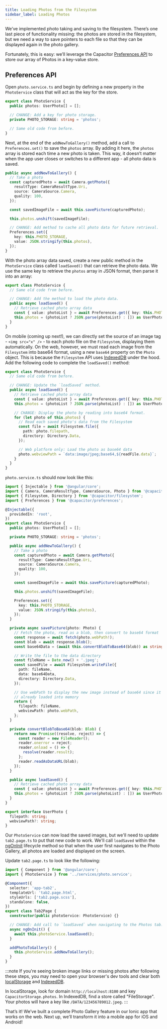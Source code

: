```yaml
---
title: Loading Photos from the Filesystem
sidebar_label: Loading Photos
---
```


<head>
  <title>Loading Photos from the Filesystem with Angular | Ionic Capacitor Camera</title>
  <meta
    name="description"
    content="We’ve implemented photo taking and saving to the filesystem, now learn how Ionic leverages Capacitor Preferences API for loading our photos in a key-value store."
  />
</head>

We’ve implemented photo taking and saving to the filesystem. There’s one last piece of functionality missing: the photos are stored in the filesystem, but we need a way to save pointers to each file so that they can be displayed again in the photo gallery.

Fortunately, this is easy: we’ll leverage the Capacitor [Preferences API](../../native/preferences.md) to store our array of Photos in a key-value store.

## Preferences API

Open `photo.service.ts` and begin by defining a new property in the `PhotoService` class that will act as the key for the store.

```ts
export class PhotoService {
  public photos: UserPhoto[] = [];

  // CHANGE: Add a key for photo storage.
  private PHOTO_STORAGE: string = 'photos';

  // Same old code from before.
}
```

Next, at the end of the `addNewToGallery()` method, add a call to `Preferences.set()` to save the `photos` array. By adding it here, the `photos` array is stored each time a new photo is taken. This way, it doesn’t matter when the app user closes or switches to a different app - all photo data is saved.

```ts
public async addNewToGallery() {
  // Take a photo
  const capturedPhoto = await Camera.getPhoto({
    resultType: CameraResultType.Uri,
    source: CameraSource.Camera,
    quality: 100,
  });

  const savedImageFile = await this.savePicture(capturedPhoto);

  this.photos.unshift(savedImageFile);

  // CHANGE: Add method to cache all photo data for future retrieval.
  Preferences.set({
    key: this.PHOTO_STORAGE,
    value: JSON.stringify(this.photos),
  });
}
```

With the photo array data saved, create a new public method in the `PhotoService` class called `loadSaved()` that can retrieve the photo data. We use the same key to retrieve the `photos` array in JSON format, then parse it into an array:

```ts
export class PhotoService {
  // Same old code from before.

  // CHANGE: Add the method to load the photo data.
  public async loadSaved() {
    // Retrieve cached photo array data
    const { value: photoList } = await Preferences.get({ key: this.PHOTO_STORAGE });
    this.photos = (photoList ? JSON.parse(photoList) : []) as UserPhoto[];
  }
}
```

On mobile (coming up next!), we can directly set the source of an image tag - `<img src="x" />` - to each photo file on the `Filesystem`, displaying them automatically. On the web, however, we must read each image from the `Filesystem` into base64 format, using a new `base64` property on the `Photo` object. This is because the `Filesystem` API uses [IndexedDB](https://developer.mozilla.org/en-US/docs/Web/API/IndexedDB_API) under the hood. Add the following code to complete the `loadSaved()` method:

```ts
export class PhotoService {
  // Same old code from before.

  // CHANGE: Update the `loadSaved` method.
  public async loadSaved() {
    // Retrieve cached photo array data
    const { value: photoList } = await Preferences.get({ key: this.PHOTO_STORAGE });
    this.photos = (photoList ? JSON.parse(photoList) : []) as UserPhoto[];

    // CHANGE: Display the photo by reading into base64 format.
    for (let photo of this.photos) {
      // Read each saved photo's data from the Filesystem
      const file = await Filesystem.file({
        path: photo.filepath,
        directory: Directory.Data,
      });

      // Web platform only: Load the photo as base64 data
      photo.webviewPath = `data:image/jpeg;base64,${readFile.data}`;
    }
  }
}
```

`photo.service.ts` should now look like this:

```ts
import { Injectable } from '@angular/core';
import { Camera, CameraResultType, CameraSource, Photo } from '@capacitor/camera';
import { Filesystem, Directory } from '@capacitor/filesystem';
import { Preferences } from '@capacitor/preferences';

@Injectable({
  providedIn: 'root',
})
export class PhotoService {
  public photos: UserPhoto[] = [];

  private PHOTO_STORAGE: string = 'photos';

  public async addNewToGallery() {
    // Take a photo
    const capturedPhoto = await Camera.getPhoto({
      resultType: CameraResultType.Uri,
      source: CameraSource.Camera,
      quality: 100,
    });

    const savedImageFile = await this.savePicture(capturedPhoto);

    this.photos.unshift(savedImageFile);

    Preferences.set({
      key: this.PHOTO_STORAGE,
      value: JSON.stringify(this.photos),
    });
  }

  private async savePicture(photo: Photo) {
    // Fetch the photo, read as a blob, then convert to base64 format
    const response = await fetch(photo.webPath!);
    const blob = await response.blob();
    const base64Data = (await this.convertBlobToBase64(blob)) as string;

    // Write the file to the data directory
    const fileName = Date.now() + '.jpeg';
    const savedFile = await Filesystem.writeFile({
      path: fileName,
      data: base64Data,
      directory: Directory.Data,
    });

    // Use webPath to display the new image instead of base64 since it's
    // already loaded into memory
    return {
      filepath: fileName,
      webviewPath: photo.webPath,
    };
  }

  private convertBlobToBase64(blob: Blob) {
    return new Promise((resolve, reject) => {
      const reader = new FileReader();
      reader.onerror = reject;
      reader.onload = () => {
        resolve(reader.result);
      };
      reader.readAsDataURL(blob);
    });
  }

  public async loadSaved() {
    // Retrieve cached photo array data
    const { value: photoList } = await Preferences.get({ key: this.PHOTO_STORAGE });
    this.photos = (photoList ? JSON.parse(photoList) : []) as UserPhoto[];
  }
}

export interface UserPhoto {
  filepath: string;
  webviewPath?: string;
}
```

Our `PhotoService` can now load the saved images, but we'll need to update `tab2.page.ts` to put that new code to work. We'll call `loadSaved` within the [ngOnInit](https://angular.dev/guide/components/lifecycle#ngoninit) lifecycle method so that when the user first navigates to the Photo Gallery, all photos are loaded and displayed on the screen.

Update `tab2.page.ts` to look like the following:

```ts
import { Component } from '@angular/core';
import { PhotoService } from '../services/photo.service';

@Component({
  selector: 'app-tab2',
  templateUrl: 'tab2.page.html',
  styleUrls: ['tab2.page.scss'],
  standalone: false,
})
export class Tab2Page {
  constructor(public photoService: PhotoService) {}

  // CHANGE: Add call to `loadSaved` when navigating to the Photos tab.
  async ngOnInit() {
    await this.photoService.loadSaved();
  }

  addPhotoToGallery() {
    this.photoService.addNewToGallery();
  }
}
```

:::note
If you're seeing broken image links or missing photos after following these steps, you may need to open your browser's dev tools and clear both [localStorage](https://developer.chrome.com/docs/devtools/storage/localstorage) and [IndexedDB](https://developer.chrome.com/docs/devtools/storage/indexeddb).

In localStorage, look for domain `http://localhost:8100` and key `CapacitorStorage.photos`. In IndexedDB, find a store called "FileStorage". Your photos will have a key like `/DATA/123456789012.jpeg`.
:::

That’s it! We’ve built a complete Photo Gallery feature in our Ionic app that works on the web. Next up, we’ll transform it into a mobile app for iOS and Android!

